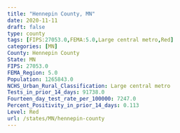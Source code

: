 ```yaml
---
title: "Hennepin County, MN"
date: 2020-11-11
draft: false
type: county
tags: [FIPS:27053.0,FEMA:5.0,Large central metro,Red]
categories: [MN]
County: Hennepin County
State: MN
FIPS: 27053.0
FEMA_Region: 5.0
Population: 1265843.0
NCHS_Urban_Rural_Classification: Large central metro
Tests_in_prior_14_days: 91738.0
Fourteen_day_test_rate_per_100000: 7247.0
Percent_Positivity_in_prior_14_days: 0.113
Level: Red
url: /states/MN/hennepin-county
---
```



